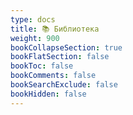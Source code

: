 ```yaml
---
type: docs
title: 📚 Библиотека
weight: 900
bookCollapseSection: true
bookFlatSection: false
bookToc: false
bookComments: false
bookSearchExclude: false
bookHidden: false
---
```

